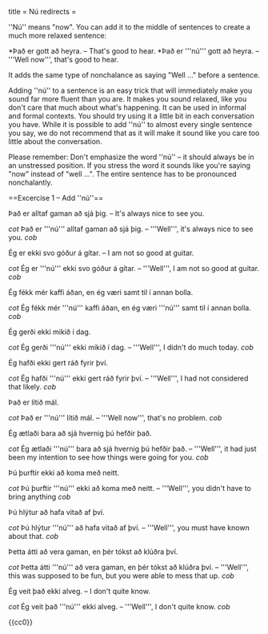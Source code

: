 title = Nú
redirects =
>>>>

<level a2/>

''Nú'' means "now". You can add it to the middle of sentences to create a much more relaxed sentence:

*Það er gott að heyra. – That's good to hear.
*Það er '''nú''' gott að heyra. – '''Well now''', that's good to hear.

It adds the same type of nonchalance as saying "Well ..." before a sentence.

Adding ''nú'' to a sentence is an easy trick that will immediately make you sound far more fluent than you are. It makes you sound relaxed, like you don't care that much about what's happening. It can be used in informal and formal contexts. You should try using it a little bit in each conversation you have. While it is possible to add ''nú'' to almost every single sentence you say, we do not recommend that as it will make it sound like you care too little about the conversation.

Please remember: Don't emphasize the word ''nú'' – it should always be in an unstressed position. If you stress the word it sounds like you're saying "now" instead of "well ...". The entire sentence has to be pronounced nonchalantly.

==Excercise 1 – Add ''nú''==

Það er alltaf gaman að sjá þig. – It's always nice to see you.

$cot$
Það er '''nú''' alltaf gaman að sjá þig. – '''Well''', it's always nice to see you.
$cob$

Ég er ekki svo góður á gítar. – I am not so good at guitar. 

$cot$
Ég er '''nú''' ekki svo góður á gítar. – '''Well''', I am not so good at guitar. 
$cob$

Ég fékk mér kaffi áðan, en ég væri samt til í annan bolla.

$cot$
Ég fékk mér '''nú''' kaffi áðan, en ég væri '''nú''' samt til í annan bolla.
$cob$

Ég gerði ekki mikið í dag. 

$cot$
Ég gerði '''nú''' ekki mikið í dag. – '''Well''', I didn't do much today.
$cob$

Ég hafði ekki gert ráð fyrir því.

$cot$
Ég hafði '''nú''' ekki gert ráð fyrir því. – '''Well''', I had not considered that likely.
$cob$

Það er lítið mál.

$cot$
Það er '''nú''' lítið mál. – '''Well now''', that's no problem. 
$cob$

Ég ætlaði bara að sjá hvernig þú hefðir það.

$cot$
Ég ætlaði '''nú''' bara að sjá hvernig þú hefðir það. – '''Well''', it had just been my intention to see how things were going for you.
$cob$

Þú þurftir ekki að koma með neitt.

$cot$
Þú þurftir '''nú''' ekki að koma með neitt. – '''Well''', you didn't have to bring anything
$cob$

Þú hlýtur að hafa vitað af því.

$cot$
Þú hlýtur '''nú''' að hafa vitað af því. – '''Well''', you must have known about that.
$cob$

Þetta átti að vera gaman, en þér tókst að klúðra því.

$cot$
Þetta átti '''nú''' að vera gaman, en þér tókst að klúðra því. – '''Well''', this was supposed to be fun, but you were able to mess that up.
$cob$

Ég veit það ekki alveg. – I don't quite know.

$cot$
Ég veit það '''nú''' ekki alveg. – '''Well''', I don't quite know. 
$cob$

{{cc0}}